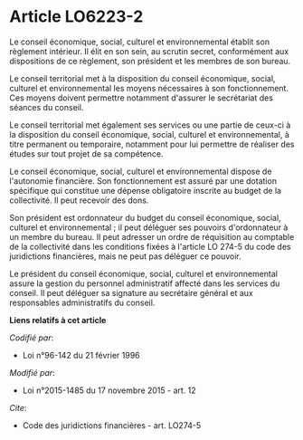 # Article LO6223-2

Le conseil économique, social, culturel et environnemental établit son règlement intérieur. Il élit en son sein, au scrutin
secret, conformément aux dispositions de ce règlement, son président et les membres de son bureau. 

Le conseil territorial met à la disposition du conseil économique, social, culturel et environnemental les moyens nécessaires
à son fonctionnement. Ces moyens doivent permettre notamment d'assurer le secrétariat des séances du conseil. 

Le conseil territorial met également ses services ou une partie de ceux-ci à la disposition du conseil économique, social,
culturel et environnemental, à titre permanent ou temporaire, notamment pour lui permettre de réaliser des études sur tout
projet de sa compétence. 

Le conseil économique, social, culturel et environnemental dispose de l'autonomie financière. Son fonctionnement est assuré
par une dotation spécifique qui constitue une dépense obligatoire inscrite au budget de la collectivité. Il peut recevoir des
dons. 

Son président est ordonnateur du budget du conseil économique, social, culturel et environnemental ; il peut déléguer ses
pouvoirs d'ordonnateur à un membre du bureau. Il peut adresser un ordre de réquisition au comptable de la collectivité dans
les conditions fixées à l'article LO 274-5 du code des juridictions financières, mais ne peut pas déléguer ce pouvoir. 

Le président du conseil économique, social, culturel et environnemental assure la gestion du personnel administratif affecté
dans les services du conseil. Il peut déléguer sa signature au secrétaire général et aux responsables administratifs du
conseil.

**Liens relatifs à cet article**

_Codifié par_:

  - Loi n°96-142 du 21 février 1996

_Modifié par_:

  - Loi n°2015-1485 du 17 novembre 2015 - art. 12

_Cite_:

  - Code des juridictions financières - art. LO274-5
